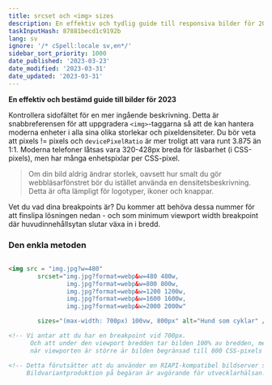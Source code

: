 ```yaml
---
title: srcset och <img> sizes
description: En effektiv och tydlig guide till responsiva bilder för 2023
taskInputHash: 87881becd1c9192b
lang: sv
ignore: '/* cSpell:locale sv,en*/'
sidebar_sort_priority: 1000
date_published: '2023-03-23'
date_modified: '2023-03-31'
date_updated: '2023-03-31'
---
```

**En effektiv och bestämd guide till bilder för 2023**

Kontrollera sidofältet för en mer ingående beskrivning. Detta är snabbreferensen för att uppgradera `<img>`-taggarna så att de kan hantera moderna enheter i alla sina olika storlekar och pixeldensiteter. Du bör veta att pixels != pixels och `devicePixelRatio` är mer troligt att vara runt 3.875 än 1:1. Moderna telefoner låtsas vara 320-428px breda för läsbarhet (i CSS-pixels), men har många enhetspixlar per CSS-pixel.

> Om din bild aldrig ändrar storlek, oavsett hur smalt du gör webbläsarfönstret bör du istället använda en densitetsbeskrivning. Detta är ofta lämpligt för logotyper, ikoner och knappar.

Vet du vad dina breakpoints är? Du kommer att behöva dessa nummer för att finslipa lösningen nedan - och som minimum viewport width breakpoint där huvudinnehållsytan slutar växa in i bredd.

### Den enkla metoden

```html

<img src = "img.jpg?w=480" 
        srcset="img.jpg?format=webp&w=480 480w, 
                img.jpg?format=webp&w=800 800w, 
                img.jpg?format=webp&w=1200 1200w, 
                img.jpg?format=webp&w=1600 1600w, 
                img.jpg?format=webp&w=2000 2000w"

        sizes="(max-width: 700px) 100vw, 800px" alt="Hund som cyklar" />

<!-- Vi antar att du har en breakpoint vid 700px. 
      Och att under den viewport bredden tar bilden 100% av bredden, men
      när viewporten är större är bilden begränsad till 800 CSS-pixels -->

<!-- Detta förutsätter att du använder en RIAPI-kompatibel bildserver som Imageflow. 
     Bildvariantproduktion på begäran är avgörande för utvecklarhälsan. -->
```
